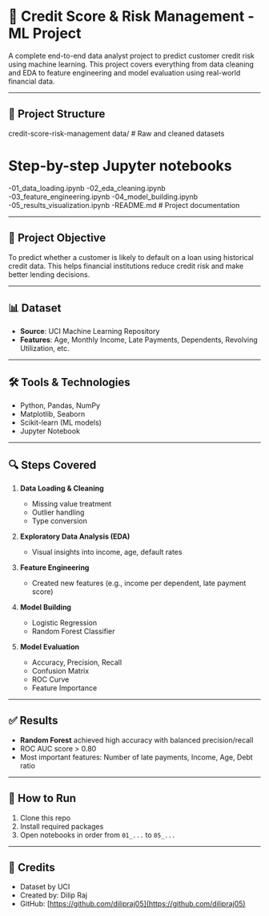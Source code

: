# 🧠 Credit Score & Risk Management - ML Project

A complete end-to-end data analyst project to predict customer credit risk using machine learning. This project covers everything from data cleaning and EDA to feature engineering and model evaluation using real-world financial data.

---

## 📁 Project Structure
credit-score-risk-management
data/ # Raw and cleaned datasets

# Step-by-step Jupyter notebooks
-01_data_loading.ipynb
-02_eda_cleaning.ipynb
-03_feature_engineering.ipynb
-04_model_building.ipynb
-05_results_visualization.ipynb
-README.md # Project documentation


---

## 🎯 Project Objective

To predict whether a customer is likely to default on a loan using historical credit data. This helps financial institutions reduce credit risk and make better lending decisions.

---

## 📊 Dataset

- **Source**: UCI Machine Learning Repository  
- **Features**: Age, Monthly Income, Late Payments, Dependents, Revolving Utilization, etc.

---

## 🛠️ Tools & Technologies

- Python, Pandas, NumPy  
- Matplotlib, Seaborn  
- Scikit-learn (ML models)  
- Jupyter Notebook

---

## 🔍 Steps Covered

1. **Data Loading & Cleaning**  
   - Missing value treatment  
   - Outlier handling  
   - Type conversion

2. **Exploratory Data Analysis (EDA)**  
   - Visual insights into income, age, default rates

3. **Feature Engineering**  
   - Created new features (e.g., income per dependent, late payment score)

4. **Model Building**  
   - Logistic Regression  
   - Random Forest Classifier

5. **Model Evaluation**  
   - Accuracy, Precision, Recall  
   - Confusion Matrix  
   - ROC Curve  
   - Feature Importance

---

## ✅ Results

- **Random Forest** achieved high accuracy with balanced precision/recall
- ROC AUC score > 0.80
- Most important features: Number of late payments, Income, Age, Debt ratio

---

## 📘 How to Run

1. Clone this repo  
2. Install required packages  
3. Open notebooks in order from `01_...` to `05_...`  
---

## 📌 Credits

- Dataset by UCI  
- Created by: Dilip Raj 
- GitHub: [https://github.com/dilipraj05](https://github.com/dilipraj05)
